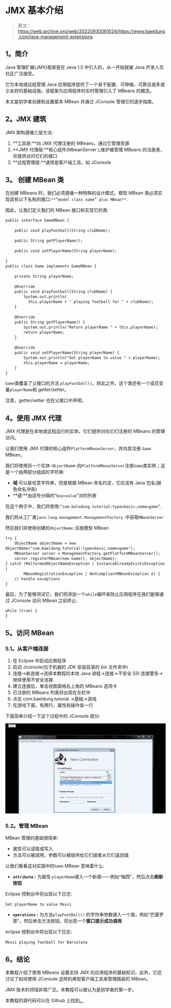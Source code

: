 # JMX 基本介绍

> 原文：<https://web.archive.org/web/20220930061024/https://www.baeldung.com/java-management-extensions>

## 1。简介

Java 管理扩展(JMX)框架是在 Java 1.5 中引入的，从一开始就被 Java 开发人员社区广泛接受。

它为本地或远程管理 Java 应用程序提供了一个易于配置、可伸缩、可靠且或多或少友好的基础设施。该框架为应用程序的实时管理引入了 MBeans 的概念。

本文是初学者创建和设置基本 MBean 并通过 JConsole 管理它的逐步指南。

## 2。JMX 建筑

JMX 架构遵循三层方法:

1.  **工具层:**向 JMX 代理注册的 MBeans，通过它管理资源
2.  **JMX 代理层:**核心组件(MbeanServer ),维护被管理 MBeans 的注册表，并提供访问它们的接口
3.  **远程管理层:**通常是客户端工具，如 JConsole

## 3。 **创建 MBean 类**

在创建 MBeans 时，我们必须遵循一种特殊的设计模式。模型 MBean 类必须实现具有以下名称的接口:`**“model class name” plus MBean**.`

因此，让我们定义我们的 MBean 接口和实现它的类:

```
public interface GameMBean {

    public void playFootball(String clubName);

    public String getPlayerName();

    public void setPlayerName(String playerName);

}
public class Game implements GameMBean {

    private String playerName;

    @Override
    public void playFootball(String clubName) {
        System.out.println(
          this.playerName + " playing football for " + clubName);
    }

    @Override
    public String getPlayerName() {
        System.out.println("Return playerName " + this.playerName);
        return playerName;
    }

    @Override
    public void setPlayerName(String playerName) {
        System.out.println("Set playerName to value " + playerName);
        this.playerName = playerName;
    }
}
```

`Game`类覆盖了父接口的方法 `playFootball()`。除此之外，这个类还有一个成员变量`playerName`和 getter/setter。

注意，getter/setter 也在父接口中声明。

## 4。使用 JMX 代理

JMX 代理是在本地或远程运行的实体，它们提供对向它们注册的 MBeans 的管理访问。

让我们使用 JMX 代理的核心组件`PlatformMbeanServer`，并向其注册 `Game` MBean。

我们将使用另一个实体-`ObjectNam`e-向`PlatformMbeanServer`注册`Game`类实例；这是一个由两部分组成的字符串:

*   **域**:可以是任意字符串，但是根据 MBean 命名约定，它应该有 Java 包名(避免命名冲突)
*   **键:**由逗号分隔的“`key=value`”对的列表

在这个例子中，我们将使用:`“com.baledung.tutorial:type=basic,name=game”.`

我们将从工厂类`java.lang.management.ManagementFactory.`中获取`MBeanServer`

然后我们将使用创建的`ObjectName:`注册模型 MBean

```
try {
    ObjectName objectName = new ObjectName("com.baeldung.tutorial:type=basic,name=game");
    MBeanServer server = ManagementFactory.getPlatformMBeanServer();
    server.registerMBean(new Game(), objectName);
} catch (MalformedObjectNameException | InstanceAlreadyExistsException |
        MBeanRegistrationException | NotCompliantMBeanException e) {
    // handle exceptions
}
```

最后，为了能够测试它，我们将添加一个`while`循环来防止应用程序在我们能够通过 JConsole 访问 MBean 之前终止:

```
while (true) {
}
```

## 5。访问 MBean

### 5.1。从客户端连接

1.  在 Eclipse 中启动应用程序
2.  启动 Jconsole(位于机器的 JDK 安装目录的 bin 文件夹中)
3.  连接->新连接->选择本教程的本地 Java 进程->连接->不安全 SSl 连接警告->继续使用不安全连接
4.  建立连接后，单击视图窗格右上角的 MBeans 选项卡
5.  已注册的 MBeans 列表将出现在左栏中
6.  点击 com.baeldung.tutorial ->基础->游戏
7.  在游戏下面，有两行，属性和操作各一行

下面简单介绍一下这个过程中的 JConsole 部分:

[![edited jmx tutorial](img/aee2eba06e8f46f15034011b5161960b.png)](/web/20220928134139/https://www.baeldung.com/wp-content/uploads/2016/12/edited_jmx_tutorial.gif)

### 5.2。管理 MBean

MBean 管理的基础很简单:

*   属性可以读取或写入
*   方法可以被调用，参数可以被提供给它们或者从它们返回值

让我们看看这对实践中的`Game` MBean 意味着什么:

*   **`attribute` :** 为属性 `playerName`键入一个新值——例如“梅西”，然后点击**刷新按钮** 

Eclipse 控制台中将出现以下日志:

`Set playerName to value Messi`

*   **`operations` :** 为方法`playFootBall()` 的字符串参数键入一个值，例如“巴塞罗那”，然后单击方法按钮。将出现一个**窗口提示成功调用**

eclipse 控制台中将出现以下日志:

`Messi playing football for Barcelona`

## 6。结论

本教程介绍了使用 MBeans 设置支持 JMX 的应用程序的基础知识。此外，它还讨论了如何使用 JConsole 这样的典型客户端工具来管理插装的 MBean。

JMX 技术的领域非常广泛。本教程可以被认为是初学者的第一步。

本教程的源代码可以在 Github 上找到[。](https://web.archive.org/web/20220928134139/https://github.com/eugenp/tutorials/tree/master/core-java-modules/core-java-perf)